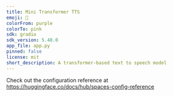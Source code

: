 ```yaml
---
title: Mini Transformer TTS
emoji: 🚀
colorFrom: purple
colorTo: pink
sdk: gradio
sdk_version: 5.48.0
app_file: app.py
pinned: false
license: mit
short_description: A transformer-based text to speech model
---
```


Check out the configuration reference at https://huggingface.co/docs/hub/spaces-config-reference
